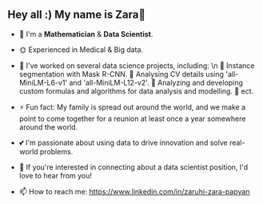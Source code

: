 ## Hey all :) My name is Zara👋


- 🌱 I'm a **Mathematician** & **Data Scientist**.
- 🌞 Experienced in Medical & Big data.

- 🍎 I've worked on several data science projects, including: \n
  &#x1F538; Instance segmentation with Mask R-CNN.
  &#x1F538; Analysing CV details using 'all-MiniLM-L6-v1' and 'all-MiniLM-L12-v2'.
  &#x1F538; Analyzing and developing custom formulas and algorithms for data analysis and modelling.
  &#x1F538; ect.


- ⚡ Fun fact: My family is spread out around the world, and we make a point to come together for a reunion at least once a year somewhere around the world.


- 💕 I'm passionate about using data to drive innovation and solve real-world problems.
- 🍓 If you're interested in connecting about a data scientist position, I'd love to hear from you!
- 📫 How to reach me: https://www.linkedin.com/in/zaruhi-zara-papyan
